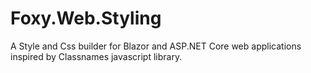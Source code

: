 # Foxy.Web.Styling
A Style and Css builder for Blazor and ASP.NET Core web applications inspired by Classnames javascript library.